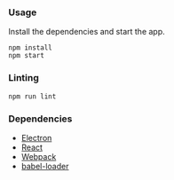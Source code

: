 
### Usage

Install the dependencies and start the app.

```
npm install
npm start
```

### Linting

```
npm run lint
```

### Dependencies

* [Electron](https://electronjs.org/)
* [React](https://reactjs.org/)
* [Webpack](https://webpack.js.org/)
* [babel-loader](https://github.com/babel/babel-loader)
